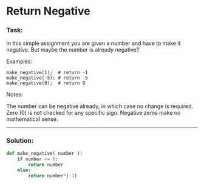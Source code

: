 # Return Negative

### Task:

In this simple assignment you are given a number and have to make it negative. But maybe the number is already negative?

Examples:

```
make_negative(1);  # return -1
make_negative(-5); # return -5
make_negative(0);  # return 0
```

Notes:

The number can be negative already, in which case no change is required.
Zero (0) is not checked for any specific sign. Negative zeros make no mathematical sense.

---

### Solution:

```python
def make_negative( number ):
    if number <= 0:
        return number
    else:
        return number*(-1)
```
